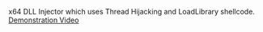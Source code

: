 x64 DLL Injector which uses Thread Hijacking and LoadLibrary shellcode.
[Demonstration Video](https://youtu.be/XMQyE2LhGnw)

